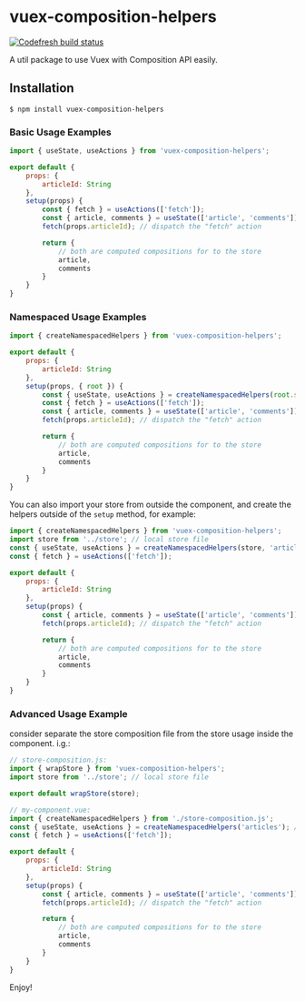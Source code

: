 # vuex-composition-helpers
[![Codefresh build status]( https://g.codefresh.io/api/badges/pipeline/greenpress/vuex-composition-helpers%2Ftest?type=cf-1)]( https%3A%2F%2Fg.codefresh.io%2Fpipelines%2Ftest%2Fbuilds%3Ffilter%3Dtrigger%3Abuild~Build%3Bpipeline%3A5e915b7d4c3d6b0fd35ac83d~test)

A util package to use Vuex with Composition API easily.

## Installation
```
$ npm install vuex-composition-helpers
```


###  Basic Usage Examples

```js
import { useState, useActions } from 'vuex-composition-helpers';

export default {
	props: {
		articleId: String
	},
	setup(props) {
		const { fetch } = useActions(['fetch']);
		const { article, comments } = useState(['article', 'comments']);
		fetch(props.articleId); // dispatch the "fetch" action

		return {
			// both are computed compositions for to the store
			article,
			comments
		}
	}
}
```



###  Namespaced Usage Examples

```js
import { createNamespacedHelpers } from 'vuex-composition-helpers';

export default {
	props: {
		articleId: String
	},
	setup(props, { root }) {
		const { useState, useActions } = createNamespacedHelpers(root.store, 'articles'); // specific module name
		const { fetch } = useActions(['fetch']);
		const { article, comments } = useState(['article', 'comments']);
		fetch(props.articleId); // dispatch the "fetch" action

		return {
			// both are computed compositions for to the store
			article,
			comments
		}
	}
}
```


You can also import your store from outside the component, and create the helpers outside of the `setup` method, for example:

```js
import { createNamespacedHelpers } from 'vuex-composition-helpers';
import store from '../store'; // local store file
const { useState, useActions } = createNamespacedHelpers(store, 'articles'); // specific module name
const { fetch } = useActions(['fetch']);

export default {
	props: {
		articleId: String
	},
	setup(props) {
		const { article, comments } = useState(['article', 'comments']);
		fetch(props.articleId); // dispatch the "fetch" action

		return {
			// both are computed compositions for to the store
			article,
			comments
		}
	}
}
```

### Advanced Usage Example
consider separate the store composition file from the store usage inside the component. i.g.:

```js
// store-composition.js:
import { wrapStore } from 'vuex-composition-helpers';
import store from '../store'; // local store file

export default wrapStore(store);
```


```js
// my-component.vue:
import { createNamespacedHelpers } from './store-composition.js';
const { useState, useActions } = createNamespacedHelpers('articles'); // specific module name
const { fetch } = useActions(['fetch']);

export default {
	props: {
		articleId: String
	},
	setup(props) {
		const { article, comments } = useState(['article', 'comments']);
		fetch(props.articleId); // dispatch the "fetch" action

		return {
			// both are computed compositions for to the store
			article,
			comments
		}
	}
}
```


Enjoy!

